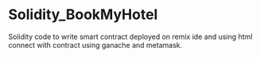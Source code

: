 # Solidity_BookMyHotel
Solidity code to write smart contract deployed on remix ide and using html connect with contract using ganache and metamask.
